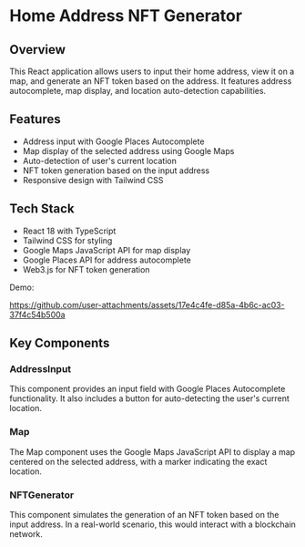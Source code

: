 # Home Address NFT Generator


## Overview

This React application allows users to input their home address, view it on a map, and generate an NFT token based on the address. It features address autocomplete, map display, and location auto-detection capabilities.

## Features

- Address input with Google Places Autocomplete
- Map display of the selected address using Google Maps
- Auto-detection of user's current location
- NFT token generation based on the input address
- Responsive design with Tailwind CSS

## Tech Stack

- React 18 with TypeScript
- Tailwind CSS for styling
- Google Maps JavaScript API for map display
- Google Places API for address autocomplete
- Web3.js for NFT token generation

Demo:

https://github.com/user-attachments/assets/17e4c4fe-d85a-4b6c-ac03-37f4c54b500a


## Key Components

### AddressInput

This component provides an input field with Google Places Autocomplete functionality. It also includes a button for auto-detecting the user's current location.

### Map

The Map component uses the Google Maps JavaScript API to display a map centered on the selected address, with a marker indicating the exact location.

### NFTGenerator

This component simulates the generation of an NFT token based on the input address. In a real-world scenario, this would interact with a blockchain network.


